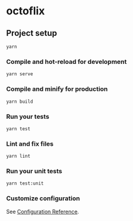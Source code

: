 # octoflix

## Project setup
```
yarn
```

### Compile and hot-reload for development
```
yarn serve
```

### Compile and minify for production
```
yarn build
```

### Run your tests
```
yarn test
```

### Lint and fix files
```
yarn lint
```

### Run your unit tests
```
yarn test:unit
```

### Customize configuration
See [Configuration Reference](https://cli.vuejs.org/config/).
